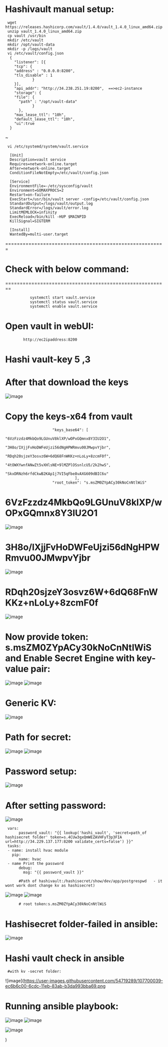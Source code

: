 Hashivault manual setup:
======================
     wget https://releases.hashicorp.com/vault/1.4.0/vault_1.4.0_linux_amd64.zip
     unzip vault_1.4.0_linux_amd64.zip
     cp vault /usr/bin
     mkdir /etc/vault
     mkdir /opt/vault-data
     mkdir -p /logs/vault
     vi /etc/vault/config.json
      {
        "listener": [{
        "tcp": {
        "address" : "0.0.0.0:8200",
        "tls_disable" : 1
                }
        }],
        "api_addr": "http://34.238.251.19:8200",  ==>ec2-instance
        "storage": {
        "file": {
          "path" : "/opt/vault-data"
                }
          },
        "max_lease_ttl": "10h",
        "default_lease_ttl": "10h",
        "ui":true
      }
~

     vi /etc/systemd/system/vault.service

      [Unit]
      Description=vault service
      Requires=network-online.target
      After=network-online.target
      ConditionFileNotEmpty=/etc/vault/config.json

      [Service]
      EnvironmentFile=-/etc/sysconfig/vault
      Environment=GOMAXPROCS=2
      Restart=on-failure
      ExecStart=/usr/bin/vault server -config=/etc/vault/config.json
      StandardOutput=/logs/vault/output.log
      StandardError=/logs/vault/error.log
      LimitMEMLOCK=infinity
      ExecReload=/bin/kill -HUP $MAINPID
      KillSignal=SIGTERM

      [Install]
      WantedBy=multi-user.target
      
 =======================================================

  # Check with below command:
========================================================

               systemctl start vault.service
               systemctl status vault.service
               systemctl enable vault.service


# Open vault in webUI:
 
            http://ec2ipaddress:8200
     
 # Hashi vault-key 5 ,3
# After that download the keys
![image](https://user-images.githubusercontent.com/54719289/107691450-76add300-6cd1-11eb-8553-919c53558091.png)

# Copy the keys-x64 from vault 
                         "keys_base64": [
                                   "6VzFzzdz4MkbQo9LGUnuV8klXP/wOPxGQmnx8Y3IU2O1",
                                   "3H8o/IXjjFvHoDWFeUjzi56dNgHPWRmvu00JMwpvYjbr",
                                   "RDqh20sjzeY3osvz6W+6dQ68FnWKKz+nLoLy+8zcmF0f",
                                   "4tOWXYwnfANwZt5vXHlsNE+9lMZPlOSsnlcU5/2k2hwS",
                                   "SkxDRNzh6rfdCkwB2KAp1j7VI5qFbe8vAXG609dBIC6u"
                                   ],
                         "root_token": "s.msZM0ZYpACy30kNoCnNtlWiS"

# 6VzFzzdz4MkbQo9LGUnuV8klXP/wOPxGQmnx8Y3IU2O1

![image](https://user-images.githubusercontent.com/54719289/107691634-b2e13380-6cd1-11eb-87cb-55f0084d4867.png)

# 3H8o/IXjjFvHoDWFeUjzi56dNgHPWRmvu00JMwpvYjbr

![image](https://user-images.githubusercontent.com/54719289/107691694-c7bdc700-6cd1-11eb-9c00-aecf526105d0.png)

# RDqh20sjzeY3osvz6W+6dQ68FnWKKz+nLoLy+8zcmF0f

![image](https://user-images.githubusercontent.com/54719289/107691753-dc9a5a80-6cd1-11eb-9102-81e664d69241.png)

# Now provide token: s.msZM0ZYpACy30kNoCnNtlWiS and Enable Secret Engine with key-value pair:

![image](https://user-images.githubusercontent.com/54719289/107691914-18352480-6cd2-11eb-9b17-92f5d7a27b7d.png)
![image](https://user-images.githubusercontent.com/54719289/107692095-529ec180-6cd2-11eb-8447-289c808f9fe8.png)

# Generic KV:
![image](https://user-images.githubusercontent.com/54719289/107692195-7235ea00-6cd2-11eb-9d66-ac376b7b91f8.png)

# Path for secret:
![image](https://user-images.githubusercontent.com/54719289/107694221-2769a180-6cd5-11eb-9db1-55d944b78933.png)
![image](https://user-images.githubusercontent.com/54719289/107694309-38b2ae00-6cd5-11eb-93fd-e93db270d89e.png)

# Password setup:
![image](https://user-images.githubusercontent.com/54719289/107694468-70215a80-6cd5-11eb-816a-2e4a3ab97fc4.png)

# After setting password:
![image](https://user-images.githubusercontent.com/54719289/107694619-97782780-6cd5-11eb-8967-dd41afbc4afb.png)

 
     vars:
          password_vault: "{{ lookup('hashi_vault', 'secret=path_of hashisecret folder' token=s.4CUw3qxQmWEZAVHFyT3p3FIA url=http://34.229.137.177:8200 validate_certs=false') }}"
     tasks:
     - name: install hvac module
       pip:
          name: hvac
     - name Print the password 
          debug:
            msg: "{{ password_vault }}" 
      
          #Path of hashivault:/hashisecret/show/dev/app/postgrespwd   - it wont work dont change kv as hashisecret)
![image](https://user-images.githubusercontent.com/54719289/107695497-b0350d00-6cd6-11eb-8357-d5101b9d10ed.png)
![image](https://user-images.githubusercontent.com/54719289/107695583-d490e980-6cd6-11eb-84e0-568b0d45a9c3.png)

          # root token:s.msZM0ZYpACy30kNoCnNtlWiS

# Hashisecret folder-failed in ansible:
![image](https://user-images.githubusercontent.com/54719289/107700275-410ee700-6cdd-11eb-9c63-d8f38c3bdaad.png)

# Hashi vault check in ansible
     #with kv -secret folder:
     

![image](https://user-images.githubusercontent.com/54719289/107700039-ec6b6c00-6cdc-11eb-83ab-b3da993bba69.png

# Running ansible playbook:

![image](https://user-images.githubusercontent.com/54719289/107701128-749e4100-6cde-11eb-86d0-8e468ff5ea75.png)
![image](https://user-images.githubusercontent.com/54719289/107700862-1bcea880-6cde-11eb-8304-44f59c8f78c8.png)

![image](https://user-images.githubusercontent.com/54719289/107700984-44ef3900-6cde-11eb-8f8d-34e53c959c9e.png)


)

          
